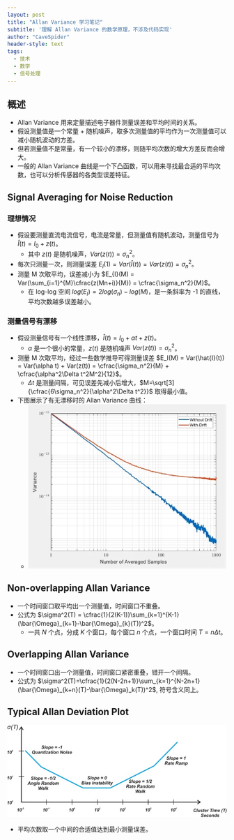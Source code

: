 ```yaml
---
layout: post
title: "Allan Variance 学习笔记"
subtitle: '理解 Allan Variance 的数学原理，不涉及代码实现'
author: "CaveSpider"
header-style: text
tags:
  - 技术
  - 数学
  - 信号处理
---
```


## 概述

* Allan Variance 用来定量描述电子器件测量误差和平均时间的关系。
* 假设测量值是一个常量 + 随机噪声，取多次测量值的平均作为一次测量值可以减小随机波动的方差。
* 但若测量值不是常量，有一个较小的漂移，则随平均次数的增大方差反而会增大。
* 一般的 Allan Variance 曲线是一个下凸函数，可以用来寻找最合适的平均次数，也可以分析传感器的各类型误差特征。

## Signal Averaging for Noise Reduction

### 理想情况

* 假设要测量直流电流信号，电流是常量，但测量值有随机波动，测量信号为 $\hat{I}(t) = I_0 + z(t)$。
    * 其中 $z(t)$ 是随机噪声，$Var(z(t)) = \sigma_n^2$。
* 每次只测量一次，则测量误差 $E_{I}(1) = Var(\hat{I}(t)) = Var(z(t)) = \sigma_n^2$。
* 测量 M 次取平均，误差减小为 $E_{I}(M) = Var(\sum_{i=1}^{M}\cfrac{z(Mn+i)}{M}) = \cfrac{\sigma_n^2}{M}$。
    * 在 log-log 空间 $log(E_{I}) = 2log(\sigma_n) - log(M)$，是一条斜率为 -1 的直线，平均次数越多误差越小。

### 测量信号有漂移

* 假设测量信号有一个线性漂移，$\hat{I}(t)=I_0+\alpha t+z(t)$。
    * $\alpha$ 是一个很小的常量，$z(t)$ 是随机噪声 $Var(z(t)) = \sigma_n^2$。
* 测量 M 次取平均，经过一些数学推导可得测量误差 $E_I(M) = Var(\hat{I}(t)) = Var(\alpha t) + Var(z(t)) = \cfrac{\sigma_n^2}{M} + \cfrac{\alpha^2\Delta t^2M^2}{12}$。
    * $\Delta t$ 是测量间隔，可见误差先减小后增大，$M=\sqrt[3]{\cfrac{6\sigma_n^2}{\alpha^2\Delta t^2}}$ 取得最小值。
* 下图展示了有无漂移时的 Allan Variance 曲线：
    * ![](/img/2023-01-21/drift.jpg)

## Non-overlapping Allan Variance

* 一个时间窗口取平均出一个测量值，时间窗口不重叠。
* 公式为 $\sigma^2(T) = \cfrac{1}{2(K-1)}\sum_{k=1}^{K-1}(\bar{\Omega}_{k+1}-\bar{\Omega}_{k}(T))^2$。
    * 一共 $N$ 个点，分成 $K$ 个窗口，每个窗口 $n$ 个点，一个窗口时间 $T=n\Delta t$。

## Overlapping Allan Variance

* 一个时间窗口出一个测量值，时间窗口紧密重叠，错开一个间隔。
* 公式为 $\sigma^2(T)=\cfrac{1}{2(N-2n+1)}\sum_{k=1}^{N-2n+1}(\bar{\Omega}_{k+n}(T)-\bar{\Omega}_k(T))^2$, 符号含义同上。

## Typical Allan Deviation Plot

![](/img/2023-01-21/allan_deviation.jpg)

* 平均次数取一个中间的合适值达到最小测量误差。
